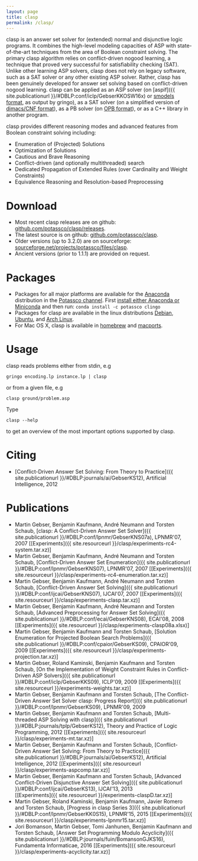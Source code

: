 ```yaml
---
layout: page
title: clasp
permalink: /clasp/
---
```


clasp is an answer set solver for (extended) normal and disjunctive logic programs.
It combines the high-level modeling capacities of ASP with state-of-the-art techniques from the area of Boolean constraint solving.
The primary clasp algorithm relies on conflict-driven nogood learning, a technique that proved very successful for satisfiability checking (SAT).
Unlike other learning ASP solvers, clasp does not rely on legacy software, such as a SAT solver or any other existing ASP solver.
Rather, clasp has been genuinely developed for answer set solving based on conflict-driven nogood learning.
clasp can be applied as an ASP solver (on [aspif]({{ site.publicationurl }}/#DBLP:conf/iclp/GebserKKOSW16x) or [smodels format](http://www.tcs.hut.fi/Software/smodels/lparse.ps), as output by gringo),
as a SAT solver (on a simplified version of [dimacs/CNF format](http://www.satcompetition.org/2009/format-benchmarks2009.html)),
as a PB solver (on [OPB format](http://www.cril.univ-artois.fr/PB09/solver_req.html)),
or as a C++ library in another program.

clasp provides different reasoning modes and advanced features from Boolean
constraint solving including:

 - Enumeration of (Projected) Solutions
 - Optimization of Solutions
 - Cautious and Brave Reasoning
 - Conflict-driven (and optionally multithreaded) search
 - Dedicated Propagation of Extended Rules (over Cardinality and Weight Constraints)
 - Equivalence Reasoning and Resolution-based Preprocessing

# Download

- Most recent clasp releases are on github: [github.com/potassco/clasp/releases](https://github.com/potassco/clasp/releases).
- The latest source is on github: [github.com/potassco/clasp](https://github.com/potassco/clasp).
- Older versions (up to 3.2.0) are on sourceforge: [sourceforge.net/projects/potassco/files/clasp](https://sourceforge.net/projects/potassco/files/clasp/).
- Ancient versions (prior to 1.1.1) are provided on request.

# Packages

- Packages for all major platforms are available for the [Anaconda](https://conda.io) distribution
  in the [Potassco channel](https://anaconda.org/potassco/clingo).
  First [install either Anaconda or Miniconda](https://conda.io/docs/user-guide/install/index.html) and then run:
  `conda install -c potassco clingo`
- Packages for clasp are available in the linux distributions
[Debian](https://packages.debian.org/clasp),
[Ubuntu](https://packages.ubuntu.com/clasp), and
[Arch Linux](https://www.archlinux.org/packages/clasp).
- For Mac OS X, clasp is available in
[homebrew](https://formulae.brew.sh/formula/clingo) and
[macports](https://www.macports.org/ports.php?by=name&substr=clasp).

# Usage

clasp reads problems either from stdin, e.g

    gringo encoding.lp instance.lp | clasp

or from a given file, e.g

    clasp ground/problem.asp

Type

    clasp --help

to get an overview of the most important options supported by clasp.

# Citing

- [Conflict-Driven Answer Set Solving: From Theory to Practice]({{ site.publicationurl }}/#DBLP:journals/ai/GebserKS12), Artificial Intelligence, 2012

# Publications

- Martin Gebser, Benjamin Kaufmann, Andr&#233; Neumann and Torsten Schaub,
  [clasp: A Conflict-Driven Answer Set Solver]({{ site.publicationurl }}/#DBLP:conf/lpnmr/GebserKNS07a), LPNMR'07, 2007
   \[[Experiments]({{ site.resourceurl }}/clasp/experiments-rc4-system.tar.xz)\]
- Martin Gebser, Benjamin Kaufmann, Andr&#233; Neumann and Torsten Schaub,
  [Conflict-Driven Answer Set Enumeration]({{ site.publicationurl }}/#DBLP:conf/lpnmr/GebserKNS07), LPNMR'07, 2007
  \[[Experiments]({{ site.resourceurl }}/clasp/experiments-rc4-enumeration.tar.xz)\]
- Martin Gebser, Benjamin Kaufmann, Andr&#233; Neumann and Torsten Schaub,
  [Conflict-Driven Answer Set Solving]({{ site.publicationurl }}/#DBLP:conf/ijcai/GebserKNS07), IJCAI'07, 2007
  \[[Experiments]({{ site.resourceurl }}/clasp/experiments-clasp.tar.xz)\]
- Martin Gebser, Benjamin Kaufmann, Andr&#233; Neumann and Torsten Schaub,
  [Advanced Preprocessing for Answer Set Solving]({{ site.publicationurl }}/#DBLP:conf/ecai/GebserKNS08), ECAI'08, 2008
  \[[Experiments]({{ site.resourceurl }}/clasp/experiments-clasp08a.xlsx)\]
- Martin Gebser, Benjamin Kaufmann and Torsten Schaub,
  [Solution Enumeration for Projected Boolean Search Problems]({{ site.publicationurl }}/#DBLP:conf/cpaior/GebserKS09), CPAIOR'09, 2009
  \[[Experiments]({{ site.resourceurl }}/clasp/experiments-projection.tar.xz)\]
- Martin Gebser, Roland Kaminski, Benjamin Kaufmann and Torsten Schaub,
  [On the Implementation of Weight Constraint Rules in Conflict-Driven ASP Solvers]({{ site.publicationurl }}/#DBLP:conf/iclp/GebserKKS09), ICLP'09, 2009
  \[[Experiments]({{ site.resourceurl }}/experiments-weights.tar.xz)\]
- Martin Gebser, Benjamin Kaufmann and Torsten Schaub,
  [The Conflict-Driven Answer Set Solver clasp: Progress Report]({{ site.publicationurl }}/#DBLP:conf/lpnmr/GebserKS09), LPNMR'09, 2009
- Martin Gebser, Benjamin Kaufmann and Torsten Schaub,
  [Multi-threaded ASP Solving with clasp]({{ site.publicationurl }}/#DBLP:journals/tplp/GebserKS12), Theory and Practice of Logic Programming, 2012
  \[[Experiments]({{ site.resourceurl }}/clasp/experiments-mt.tar.xz)\]
- Martin Gebser, Benjamin Kaufmann and Torsten Schaub,
  [Conflict-Driven Answer Set Solving: From Theory to Practice]({{ site.publicationurl }}/#DBLP:journals/ai/GebserKS12), Artificial Intelligence, 2012
  \[[Experiments]({{ site.resourceurl }}/clasp/experiments-aspcomp.tar.xz)\]
- Martin Gebser, Benjamin Kaufmann and Torsten Schaub,
  [Advanced Conflict-Driven Disjunctive Answer Set Solving]({{ site.publicationurl }}/#DBLP:conf/ijcai/GebserKS13),
  IJCAI'13, 2013<br/>
  \[[Experiments]({{ site.resourceurl }}/experiments-claspD.tar.xz)\]
- Martin Gebser, Roland Kaminski, Benjamin Kaufmann, Javier Romero and Torsten Schaub,
  [Progress in clasp Series 3]({{ site.publicationurl }}/#DBLP:conf/lpnmr/GebserKK0S15), LPNMR'15, 2015
  \[[Experiments]({{ site.resourceurl }}/clasp/experiments-lpnmr15.tar.xz)\]
- Jori Bomanson, Martin Gebser, Tomi Janhunen, Benjamin Kaufmann and Torsten Schaub,
  [Answer Set Programming Modulo Acyclicity]({{ site.publicationurl }}/#DBLP:journals/fuin/BomansonGJKS16), Fundamenta Informaticae, 2016
  \[[Experiments]({{ site.resourceurl }}/clasp/experiments-acyclicity.tar.xz)\]


